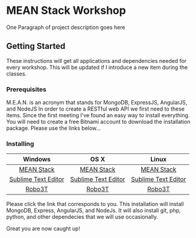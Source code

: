 # MEAN Stack Workshop

One Paragraph of project description goes here

## Getting Started

These instructions will get all applications and dependencies needed for every workshop. This will be updated if I introduce a new item 
during the classes. 

### Prerequisites

M.E.A.N. is an acronym that stands for MongoDB, ExpressJS, AngularJS, and NodeJS In order to create a RESTful web API we first need to
these items. Since the first meeting I've found an easy way to install everything. You will need to create a free Bitnami account to 
download the installation package. Please use the links below...

### Installing

|                                                                                            Windows       |                                                                                           OS X          |                                                                                                  Linux  |
| :--------------------------------------------------------------------------------------------------------: |:-------------------------------------------------------------------------------------------------------:| :------------------------------------------------------------------------------------------------------:|
| [MEAN Stack](https://bitnami.com/redirect/to/159968/bitnami-meanstack-3.4.9-0-windows-x64-installer.exe) | [MEAN Stack](https://bitnami.com/redirect/to/159964/bitnami-meanstack-3.4.9-0-osx-x86_64-installer.dmg) |  [MEAN Stack](https://bitnami.com/redirect/to/159963/bitnami-meanstack-3.4.9-0-linux-x64-installer.run) |
| [Sublime Text Editor](https://www.sublimetext.com/3)                                                     | [Sublime Text Editor](https://www.sublimetext.com/3)                                                    |  [Sublime Text Editor](https://www.sublimetext.com/3)                                                   |
| [Robo3T](https://download.robomongo.org/1.1.1/windows/robo3t-1.1.1-windows-x86_64-c93c6b0.exe)           | [Robo3T](https://download.robomongo.org/1.1.1/osx/robo3t-1.1.1-darwin-x86_64-c93c6b0.dmg)               |  [Robo3T](https://download.robomongo.org/1.1.1/linux/robo3t-1.1.1-linux-x86_64-c93c6b0.tar.gz)          |




Please click the link that corresponds to you. This installation will install MongoDB, Express, AngularJS, and NodeJs. It will also 
install git, php, python, and other dependecies that we will use occasionally. 

Great you are now caught up!



